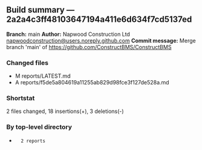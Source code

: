 ## Build summary — 2a2a4c3ff48103647194a411e6d634f7cd5137ed

**Branch:** main **Author:** Napwood Construction Ltd <napwoodconstruction@users.noreply.github.com>
**Commit message:** Merge branch 'main' of https://github.com/ConstructBMS/ConstructBMS

### Changed files

- M reports/LATEST.md
- A reports/f5de5a804619a11255ab829d98fce3f127de528a.md

### Shortstat

2 files changed, 18 insertions(+), 3 deletions(-)

### By top-level directory

-       2 reports

